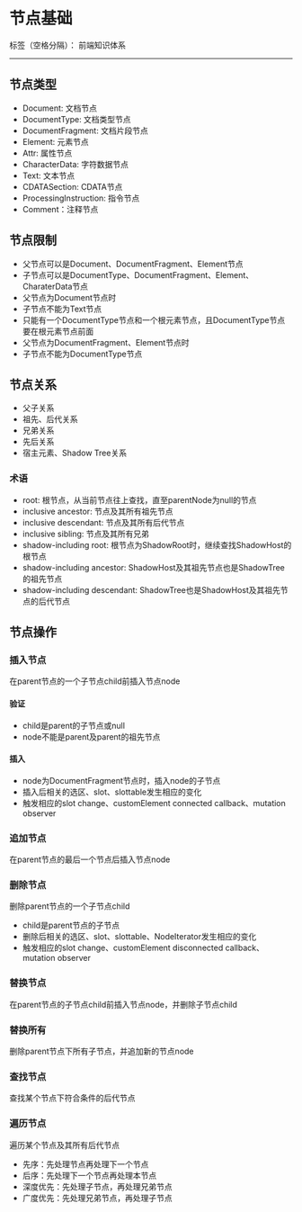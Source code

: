 # 节点基础

标签（空格分隔）： 前端知识体系

---

## 节点类型

* Document: 文档节点
* DocumentType: 文档类型节点
* DocumentFragment: 文档片段节点
* Element: 元素节点
* Attr: 属性节点
* CharacterData: 字符数据节点
 * Text: 文本节点
  * CDATASection: CDATA节点
 * ProcessingInstruction: 指令节点
 * Comment：注释节点

## 节点限制

* 父节点可以是Document、DocumentFragment、Element节点
* 子节点可以是DocumentType、DocumentFragment、Element、CharaterData节点
* 父节点为Document节点时
 * 子节点不能为Text节点
 * 只能有一个DocumentType节点和一个根元素节点，且DocumentType节点要在根元素节点前面
* 父节点为DocumentFragment、Element节点时
 * 子节点不能为DocumentType节点

## 节点关系

* 父子关系
* 祖先、后代关系
* 兄弟关系
* 先后关系
* 宿主元素、Shadow Tree关系

### 术语

* root: 根节点，从当前节点往上查找，直至parentNode为null的节点
* inclusive ancestor: 节点及其所有祖先节点
* inclusive descendant: 节点及其所有后代节点
* inclusive sibling: 节点及其所有兄弟
* shadow-including root: 根节点为ShadowRoot时，继续查找ShadowHost的根节点
* shadow-including ancestor: ShadowHost及其祖先节点也是ShadowTree的祖先节点
* shadow-including descendant: ShadowTree也是ShadowHost及其祖先节点的后代节点

## 节点操作

### 插入节点

在parent节点的一个子节点child前插入节点node

#### 验证

* child是parent的子节点或null
* node不能是parent及parent的祖先节点

#### 插入

* node为DocumentFragment节点时，插入node的子节点
* 插入后相关的选区、slot、slottable发生相应的变化
* 触发相应的slot change、customElement connected callback、mutation observer

### 追加节点

在parent节点的最后一个节点后插入节点node

### 删除节点

删除parent节点的一个子节点child

* child是parent节点的子节点
* 删除后相关的选区、slot、slottable、NodeIterator发生相应的变化
* 触发相应的slot change、customElement disconnected callback、mutation observer

### 替换节点

在parent节点的子节点child前插入节点node，并删除子节点child

### 替换所有

删除parent节点下所有子节点，并追加新的节点node

### 查找节点

查找某个节点下符合条件的后代节点

### 遍历节点

遍历某个节点及其所有后代节点

* 先序：先处理节点再处理下一个节点
* 后序：先处理下一个节点再处理本节点
* 深度优先：先处理子节点，再处理兄弟节点
* 广度优先：先处理兄弟节点，再处理子节点
